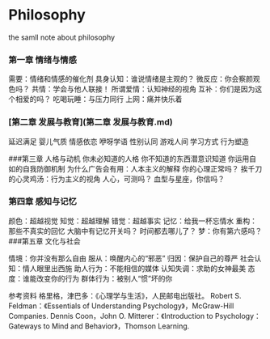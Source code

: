 # Philosophy
the samll note about philosophy
### 第一章 情绪与情感
需要：情绪和情感的催化剂 
具身认知：谁说情绪是主观的？
微反应：你会察颜观色吗？ 
共情：学会与他人联接！
所谓爱情：认知神经的视角
互补：你们是因为这个相爱的吗？
吃喝玩睡：与压力同行
上网：痛并快乐着

### [第二章  发展与教育](第二章 发展与教育.md)

延迟满足
婴儿气质
情感依恋
咿呀学语
性别认同
游戏人间
学习方式
行为塑造

###第三章  人格与动机
你未必知道的人格
你不知道的东西潜意识知道
你运用自如的自我防御机制
为什么广告会有用：人本主义的解释
你的心理正常吗？
挨千刀的心灵鸡汤：行为主义的视角
人心，可测吗？
血型与星座，你信吗？
### 第四章  感知与记忆
颜色：超越视觉
知觉：超越理解
错觉：超越事实
记忆：给我一杯忘情水
重构：那些不真实的回忆
大脑中有记忆开关吗？
时间都去哪儿了？
梦：你有第六感吗？
###第五章  文化与社会

情境：你并没有那么自由
服从：唤醒内心的“邪恶”
归因：保护自己的尊严
社会认知：情人眼里出西施
助人行为：不能相信的媒体
认知失调：求助的女神最美
态度：谁能改变你的行为
群体行为：被别人“惯”坏的你

参考资料
格里格，津巴多：《心理学与生活》，人民邮电出版社。
Robert S. Feldman：《Essentials of Understanding Psychology》，McGraw-Hill Companies.
Dennis Coon，John O. Mitterer：《Introduction to Psychology：Gateways to Mind and Behavior》，Thomson Learning.
